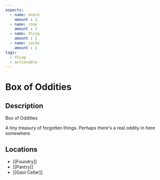 ```yaml
---
aspects: 
  - name: knock
    amount : 1
  - name: rose
    amount : 1
  - name: thing
    amount : 1
  - name: cache
    amount : 1
tags:
  - thing
  - actionable
---
```


# Box of Oddities

## Description
Box of Oddities

A tiny treasury of forgotten things. Perhaps there's a real oddity in here somewhere.
## Locations
- [[Foundry]]
- [[Pantry]]
- [[Gaol Cellar]]